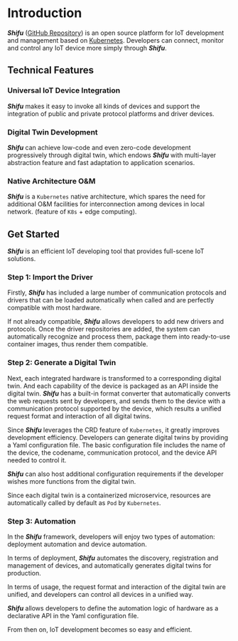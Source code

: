 # Introduction

***Shifu*** ([GitHub Repository](https://github.com/Edgenesis/shifu)) is an open source platform for IoT development and management based on [Kubernetes](https://kubernetes.io/). Developers can connect, monitor and control any IoT device more simply through ***Shifu***.

## Technical Features

### Universal IoT Device Integration

***Shifu*** makes it easy to invoke all kinds of devices and support the integration of public and private protocol platforms and driver devices.

### Digital Twin Development

***Shifu*** can achieve low-code and even zero-code development progressively through digital twin, which endows ***Shifu*** with multi-layer abstraction feature and fast adaptation to application scenarios.

### Native Architecture O&M

***Shifu*** is a `Kubernetes` native architecture, which spares the need for additional O&M facilities for interconnection among devices in local network. (feature of `K8s` + edge computing).

<!-- ## Video Introduction

!-- <video width="100%" controls>
    <source src="https://bianwuji.com/stuff/videos/techintro.mp4" type="video/mp4"></source>
</video> -- -->

## Get Started

***Shifu*** is an efficient IoT developing tool that provides full-scene IoT solutions. 

### Step 1: Import the Driver 

Firstly, ***Shifu*** has included a large number of communication protocols and drivers that can be loaded automatically when called and are perfectly compatible with most hardware.
 
If not already compatible, ***Shifu*** allows developers to add new drivers and protocols. Once the driver repositories are added, the system can automatically recognize and process them, package them into ready-to-use container images, thus render them compatible. 

### Step 2: Generate a Digital Twin 
 
Next, each integrated hardware is transformed to a corresponding digital twin. And each capability of the device is packaged as an API inside the digital twin. ***Shifu*** has a built-in format converter that automatically converts the web requests sent by developers, and sends them to the device with a communication protocol supported by the device, which results a unified request format and interaction of all digital twins. 

Since ***Shifu*** leverages the CRD feature of `Kubernetes`, it greatly improves development efficiency. Developers can generate digital twins by providing a Yaml configuration file. The basic configuration file includes the name of the device, the codename, communication protocol, and the device API needed to control it. 

***Shifu*** can also host additional configuration requirements if the developer wishes more functions from the digital twin.

Since each digital twin is a containerized microservice, resources are automatically called by default as `Pod` by `Kubernetes`. 

### Step 3: Automation 
 
In the ***Shifu*** framework, developers will enjoy two types of automation: deployment automation and device automation. 

In terms of deployment, ***Shifu*** automates the discovery, registration and management of devices, and automatically generates digital twins for production. 

In terms of usage, the request format and interaction of the digital twin are unified, and developers can control all devices in a unified way. 

***Shifu*** allows developers to define the automation logic of hardware as a declarative API in the Yaml configuration file. 
 
From then on, IoT development becomes so easy and efficient. 